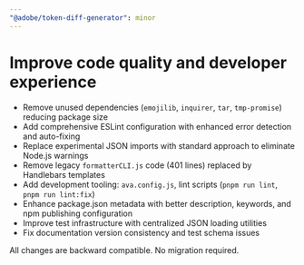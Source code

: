 ```yaml
---
"@adobe/token-diff-generator": minor
---
```


# Improve code quality and developer experience

- Remove unused dependencies (`emojilib`, `inquirer`, `tar`, `tmp-promise`) reducing package size
- Add comprehensive ESLint configuration with enhanced error detection and auto-fixing
- Replace experimental JSON imports with standard approach to eliminate Node.js warnings
- Remove legacy `formatterCLI.js` code (401 lines) replaced by Handlebars templates
- Add development tooling: `ava.config.js`, lint scripts (`pnpm run lint`, `pnpm run lint:fix`)
- Enhance package.json metadata with better description, keywords, and npm publishing configuration
- Improve test infrastructure with centralized JSON loading utilities
- Fix documentation version consistency and test schema issues

All changes are backward compatible. No migration required.
